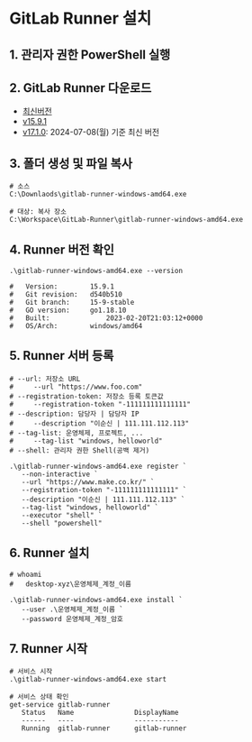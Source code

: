 
# GitLab Runner 설치

## 1. 관리자 권한 PowerShell 실행

## 2. GitLab Runner 다운로드
- [최신버전](https://gitlab.com/gitlab-org/gitlab-runner/-/releases)
- [v15.9.1](https://gitlab.com/gitlab-org/gitlab-runner/-/releases/v15.9.1/downloads/binaries/gitlab-runner-windows-amd64.zip)
- [v17.1.0](https://gitlab.com/gitlab-org/gitlab-runner/-/releases/v17.1.0/downloads/binaries/gitlab-runner-windows-amd64.zip): 2024-07-08(월) 기준 최신 버전

## 3. 폴더 생성 및 파일 복사
```shell
# 소스
C:\Downlaods\gitlab-runner-windows-amd64.exe

# 대상: 복사 장소
C:\Workspace\GitLab-Runner\gitlab-runner-windows-amd64.exe
```

## 4. Runner 버전 확인
```shell
.\gitlab-runner-windows-amd64.exe --version

#	Version:      	15.9.1
#	Git revision: 	d540b510
#	Git branch:   	15-9-stable
#	GO version:   	go1.18.10
#	Built:        		2023-02-20T21:03:12+0000
#	OS/Arch:      	windows/amd64
```

## 5. Runner 서버 등록

```shell
# --url: 저장소 URL
#     --url "https://www.foo.com"
# --registration-token: 저장소 등록 토큰값
#     --registration-token "-111111111111111"
# --description: 담당자 | 담당자 IP
#     --description "이순신 | 111.111.112.113"
# --tag-list: 운영체제, 프로젝트, ...
#     --tag-list "windows, helloworld"
# --shell: 관리자 권한 Shell(공백 제거)

.\gitlab-runner-windows-amd64.exe register `
   --non-interactive `
   --url "https://www.make.co.kr/" `
   --registration-token "-111111111111111" `
   --description "이순신 | 111.111.112.113" `
   --tag-list "windows, helloworld" `
   --executor "shell" `
   --shell "powershell"
```

## 6. Runner 설치
```shell
# whoami
#   desktop-xyz\운영체제_계정_이름

.\gitlab-runner-windows-amd64.exe install `
   --user .\운영체제_계정_이름 `
   --password 운영체제_계정_암호
```

## 7. Runner 시작
```shell
# 서비스 시작
.\gitlab-runner-windows-amd64.exe start

# 서비스 상태 확인
get-service gitlab-runner
   Status   Name               DisplayName
   ------   ----               -----------
   Running  gitlab-runner      gitlab-runner
```